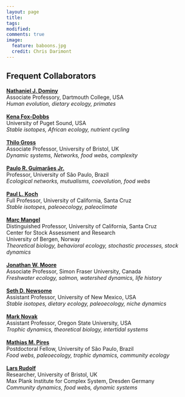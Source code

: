 ```yaml
---
layout: page
title: 
tags:
modified:
comments: true
image:
  feature: baboons.jpg
  credit: Chris Darimont
---
```


Frequent Collaborators
---

[**Nathaniel J. Dominy**](https://biology.dartmouth.edu/people/nathaniel-j-dominy)  
Associate Professory, Dartmouth College, USA  
*Human evolution, dietary ecology, primates*    
<br> 
[**Kena Fox-Dobbs**](http://www.pugetsound.edu/faculty-pages/kena)  
University of Puget Sound, USA   
*Stable isotopes, African ecology, nutrient cycling*   
<br>
[**Thilo Gross**](http://www.reallygross.de)  
Associate Professor, University of Bristol, UK   
*Dynamic systems, Networks, food webs, complexity*   
<br>
[**Paulo R. Guimarães Jr.**](http://www.guimaraes.bio.br)  
Professor, University of São Paulo, Brazil  
*Ecological networks, mutualisms, coevolution, food webs*   
<br>
[**Paul L. Koch**](http://www.es.ucsc.edu/~pkoch/)  
Full Professor, University of California, Santa Cruz  
*Stable isotopes, paleoecology, paleoclimate*   
<br>
[**Marc Mangel**](http://users.soe.ucsc.edu/~msmangel/)  
Distinguished Professor, University of California, Santa Cruz  
Center for Stock Assessment and Research   
University of Bergen, Norway   
*Theoretical biology, behavioral ecology, stochastic processes, stock dynamics*   
<br>
[**Jonathan W. Moore**](http://moorelab.wix.com/moorelab)  
Associate Professor, Simon Fraser University, Canada  
*Freshwater ecology, salmon, watershed dynamics, life history*   
<br>
[**Seth D. Newsome**](http://sethnewsome.org/sethnewsome/Home.html)  
Assistant Professor, University of New Mexico, USA  
*Stable isotopes, dietary ecology, paleoecology, niche dynamics*   
<br>
[**Mark Novak**](http://people.oregonstate.edu/~novakm/)  
Assistant Professor, Oregon State University, USA  
*Trophic dynamics, theoretical biology, intertidal systems*   
<br>
[**Mathias M. Pires**](http://scholar.google.com/citations?user=p61S0NUAAAAJ&hl=en)  
Postdoctoral Fellow, University of São Paulo, Brazil  
*Food webs, paleoecology, trophic dynamics, community ecology*   
<br>
[**Lars Rudolf**](http://www.biond.org/user/4)  
Researcher, University of Bristol, UK  
Max Plank Institute for Complex System, Dresden Germany    
*Community dynamics, food webs, dynamic systems*   
